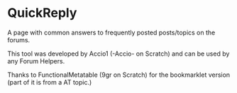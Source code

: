 # QuickReply
A page with common answers to frequently posted posts/topics on the forums.

This tool was developed by Accio1 (-Accio- on Scratch) and can be used by any Forum Helpers.

Thanks to FunctionalMetatable (9gr on Scratch) for the bookmarklet version (part of it is from a AT topic.)
